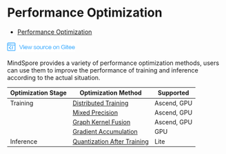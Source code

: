 # Performance Optimization

<!-- TOC -->

- [Performance Optimization](#performance-optimization)

<!-- /TOC -->

<a href="https://gitee.com/mindspore/docs/blob/r1.2/docs/programming_guide/source_en/performance_optimization.md" target="_blank"><img src="./_static/logo_source.png"></a>

MindSpore provides a variety of performance optimization methods, users can use them to improve the performance of training and inference according to the actual situation.

| Optimization Stage | Optimization Method | Supported |
| --- | --- | --- |
| Training | [Distributed Training](https://www.mindspore.cn/tutorial/training/en/r1.2/advanced_use/distributed_training_tutorials.html) | Ascend, GPU |
| | [Mixed Precision](https://www.mindspore.cn/tutorial/training/en/r1.2/advanced_use/enable_mixed_precision.html) | Ascend, GPU |
| | [Graph Kernel Fusion](https://www.mindspore.cn/tutorial/training/en/r1.2/advanced_use/enable_graph_kernel_fusion.html) | Ascend, GPU |
| | [Gradient Accumulation](https://www.mindspore.cn/tutorial/training/en/r1.2/advanced_use/apply_gradient_accumulation.html) | GPU |
| Inference | [Quantization After Training](https://www.mindspore.cn/tutorial/lite/en/r1.2/use/post_training_quantization.html) | Lite |
